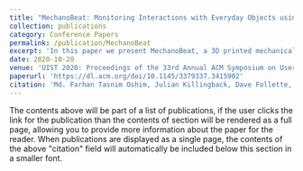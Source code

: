 ```yaml
---
title: "MechanoBeat: Monitoring Interactions with Everyday Objects using 3D Printed Harmonic Oscillators and Ultra-Wideband Radar"
collection: publications
category: Conference Papers
permalink: /publication/MechanoBeat
excerpt: 'In this paper we present MechanoBeat, a 3D printed mechanical tag that oscillates at a unique frequency upon user interaction. With the help of an ultra-wideband (UWB) radar array, MechanoBeat can unobtrusively monitor interactions with both stationary and mobile objects. MechanoBeat consists of small, scalable, and easy-to-install tags that do not require any batteries, silicon chips, or electronic components. Tags can be produced using commodity desktop 3D printers with cheap materials. We develop an efficient signal processing and deep learning method to locate and identify tags using only the signals reflected from the tag vibrations. MechanoBeat is capable of detecting simultaneous interactions with high accuracy, even in noisy environments. We leverage UWB radar signals' high penetration property to sense interactions behind walls in a non-line-of-sight (NLOS) scenario. A number of applications using MechanoBeat have been explored and the results have been presented in the paper.'
date: 2020-10-20
venue: 'UIST 2020: Proceedings of the 33rd Annual ACM Symposium on User Interface Software and Technology'
paperurl: 'https://dl.acm.org/doi/10.1145/3379337.3415902'
citation: 'Md. Farhan Tasnim Oshim, Julian Killingback, Dave Follette, Huaishu Peng, and Tauhidur Rahman. 2020. MechanoBeat: Monitoring Interactions with Everyday Objects using 3D Printed Harmonic Oscillators and Ultra-Wideband Radar. In Proceedings of the 33rd Annual ACM Symposium on User Interface Software and Technology (UIST '20). Association for Computing Machinery, New York, NY, USA, 430–444. https://doi.org/10.1145/3379337.3415902'
---
```


The contents above will be part of a list of publications, if the user clicks the link for the publication than the contents of section will be rendered as a full page, allowing you to provide more information about the paper for the reader. When publications are displayed as a single page, the contents of the above "citation" field will automatically be included below this section in a smaller font.

